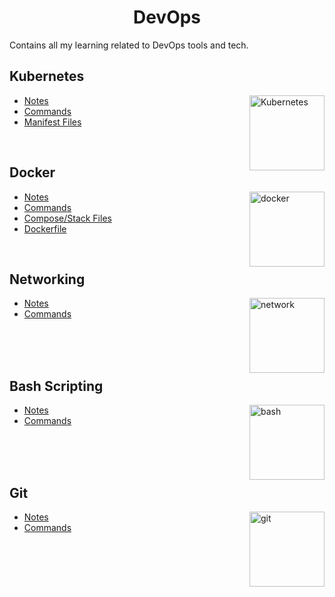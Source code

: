<h1 align="center"> DevOps </h1>

Contains all my learning related to DevOps tools and tech.

## Kubernetes

<img align="right" src="https://user-images.githubusercontent.com/51878265/200594367-f416d081-af8f-4f48-8008-998d005b317f.png" height="120" alt="Kubernetes"> 

- [Notes](Kubernetes/README.md)
- [Commands](Kubernetes/commands/README.md)
- [Manifest Files](Kubernetes/YAML)

<br>

## Docker

<img align="right" src="https://user-images.githubusercontent.com/51878265/200594916-47ba8a4c-fb94-4953-b179-dfb542df9499.png" height="120" alt="docker"> 

- [Notes](Docker/README.md)
- [Commands](Docker/commands/README.md)
- [Compose/Stack Files](Docker/YAML)
- [Dockerfile](Docker/Dockerfile)

<br>

## Networking

<img align="right" src="https://user-images.githubusercontent.com/51878265/202643166-b83085dd-ab38-444c-b5de-c08b83f4cd2b.png" height="120" alt="network"> 

- [Notes](Networking/README.md)
- [Commands](Networking/commands/README.md)

<br>
<br>
<br>

## Bash Scripting

<img align="right" src="https://user-images.githubusercontent.com/51878265/200594989-b1406680-ed41-478a-84d5-7c35b287e112.png" height="120" alt="bash"> 

- [Notes](Bash/README.md)
- [Commands](Bash/commands/README.md)

<br>
<br>
<br>

## Git 

<img align="right" src="https://user-images.githubusercontent.com/51878265/200594978-178d2d30-7ef7-45c6-b4db-e24a95c7a067.png" height="120" alt="git"> 

- [Notes](Git/README.md)
- [Commands](Git/commands/README.md)

<br>